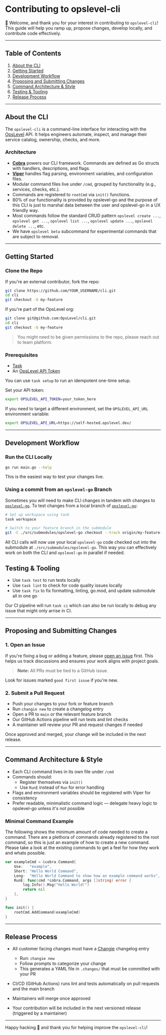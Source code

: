# Contributing to opslevel-cli

👋 Welcome, and thank you for your interest in contributing to `opslevel-cli`! This guide will help you ramp up, propose changes, develop locally, and contribute code effectively.

---

## Table of Contents

1. [About the CLI](#about-the-cli)
2. [Getting Started](#getting-started)
3. [Development Workflow](#development-workflow)
4. [Proposing and Submitting Changes](#proposing-and-submitting-changes)
5. [Command Architecture & Style](#command-architecture--style)
6. [Testing & Tooling](#testing--tooling)
7. [Release Process](#release-process)

---

## About the CLI

The `opslevel-cli` is a command-line interface for interacting with the [OpsLevel](https://www.opslevel.com) API. It helps engineers automate, inspect, and manage their service catalog, ownership, checks, and more.

### Architecture

- **[Cobra](https://github.com/spf13/cobra)** powers our CLI framework. Commands are defined as Go structs with handlers, descriptions, and flags.
- **[Viper](https://github.com/spf13/viper)** handles flag parsing, environment variables, and configuration files.
- Modular command files live under `/cmd`, grouped by functionality (e.g., services, checks, etc.).
- Commands are registered to `rootCmd` via `init()` functions.
- 80% of our functionality is provided by opslevel-go and the purpose of this CLI is just to marshal data between the user and opslevel-go in a UX friendly way.
- Most commands follow the standard CRUD pattern `opslevel create ...`, `opslevel get ...`, `opslevel list ...`, `opslevel update ...`, `opslevel delete ...`, etc.
- We have `opslevel beta` subcommand for experimental commands that are subject to removal.

---

## Getting Started

### Clone the Repo

If you're an external contributor, fork the repo:

```bash
git clone https://github.com/YOUR_USERNAME/cli.git
cd cli
git checkout -b my-feature
```

If you're part of the OpsLevel org:

```bash
git clone git@github.com:OpsLevel/cli.git
cd cli
git checkout -b my-feature
```

> You might need to be given permissions to the repo, please reach out to team platform.

### Prerequisites

- [Task](https://taskfile.dev)
- An [OpsLevel API Token](https://app.opslevel.com/api_tokens)

You can use `task setup` to run an idempotent one-time setup.

Set your API token:

```sh
export OPSLEVEL_API_TOKEN=your_token_here
```

If you need to target a different environment, set the `OPSLEVEL_API_URL` environment variable:

```sh
export OPSLEVEL_API_URL=https://self-hosted.opslevel.dev/
```

---

## Development Workflow

### Run the CLI Locally

```sh
go run main.go --help
```

This is the easiest way to test your changes live.

### Using a commit from an `opslevel-go` Branch

Sometimes you will need to make CLI changes in tandem with changes to [`opslevel-go`](https://github.com/OpsLevel/opslevel-go). 
To test changes from a local branch of [`opslevel-go`](https://github.com/OpsLevel/opslevel-go):

```sh
# Set up workspace using task
task workspace

# Switch to your feature branch in the submodule
git -C ./src/submodules/opslevel-go checkout --track origin/my-feature-branch
```

All CLI calls will now use your local `opslevel-go` code checked out into the submodule at `./src/submodules/opslevel-go`.
This way you can effectively work on both the CLI and `opslevel-go` in parallel if needed.

## Testing & Tooling

- Use `task test` to run tests locally
- Use `task lint` to check for code quality issues locally
- Use `task fix` to fix formatting, linting, go.mod, and update submodule all in one go

Our CI pipeline will run `task ci` which can also be run locally to debug any issue that might only arrise in CI.

---

## Proposing and Submitting Changes

### 1. Open an Issue

If you're fixing a bug or adding a feature, please [open an issue](https://github.com/OpsLevel/cli/issues) first. This helps us track discussions and ensures your work aligns with project goals.

> **Note:** All PRs must be tied to a GitHub issue.

Look for issues marked `good first issue` if you're new.

### 2. Submit a Pull Request

- Push your changes to your fork or feature branch
- Run `changie new` to create a changelog entry
- Open a PR to `main` or the relevant feature branch
- Our GitHub Actions pipeline will run tests and lint checks
- A maintainer will review your PR and request changes if needed

Once approved and merged, your change will be included in the next release.

---

## Command Architecture & Style

- Each CLI command lives in its own file under `/cmd`
- Commands should:
    - Register themselves via `init()`
    - Use `RunE` instead of `Run` for error handling
- Flags and environment variables should be registered with Viper for consistency
- Prefer readable, minimalistic command logic — delegate heavy logic to opslevel-go unless it's not possible

### Minimal Command Example

The following shows the minimum amount of code needed to create a command.  There are a plethora of commands already registered to the root command, so this is just an example of how to create a new command.
Please take a look at the existing commands to get a feel for how they work and whats possible.

```go
var exampleCmd = &cobra.Command{
    Use:   "example",
    Short: "Hello World Command",
    Long:  "Hello World Command to show how an example command works",
    RunE: func(cmd *cobra.Command, args []string) error {
        log.Info().Msg("Hello World!")
        return nil
    },
}

func init() {
    rootCmd.AddCommand(exampleCmd)
}
```

---

## Release Process

- All customer facing changes must have a [Changie](https://changie.dev) changelog entry
    - Run: `changie new`
    - Follow prompts to categorize your change
    - This generates a YAML file in `.changes/` that must be committed with your PR

- CI/CD (GitHub Actions) runs lint and tests automatically on pull requests and the main branch
- Maintainers will merge once approved
- Your contribution will be included in the next versioned release (triggered by a maintainer)

---

Happy hacking 🎉 and thank you for helping improve the `opslevel-cli`!
